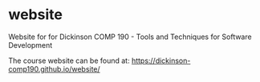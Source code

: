 # website
Website for for Dickinson COMP 190 - Tools and Techniques for Software Development

The course website can be found at: https://dickinson-comp190.github.io/website/
